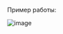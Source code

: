 Пример работы:

![image](https://github.com/user-attachments/assets/2cfb33e4-97be-46af-9e94-419d00203cce)
